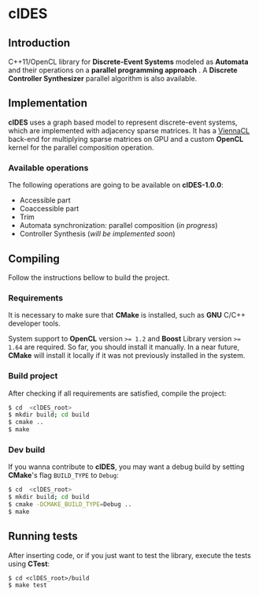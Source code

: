 # clDES

## Introduction

C++11/OpenCL library for **Discrete-Event Systems** modeled as **Automata**
and their operations on a **parallel programming approach** . A
**Discrete Controller Synthesizer** parallel algorithm is also available.

## Implementation

**clDES** uses a graph based model to represent discrete-event systems,
which are implemented with adjacency sparse matrices. It has a
[ViennaCL](http://viennacl.sourceforge.net/) back-end for multiplying
sparse matrices on GPU and a custom **OpenCL** kernel for the parallel
composition operation.

### Available operations

The following operations are going to be available on **clDES-1.0.0**:

* Accessible part
* Coaccessible part
* Trim
* Automata synchronization: parallel composition (*in progress*)
* Controller Synthesis (*will be implemented soon*)

## Compiling

Follow the instructions bellow to build the project.

### Requirements

It is necessary to make sure that **CMake** is installed, such as **GNU** C/C++
developer tools.

System support to **OpenCL** version `>= 1.2` and **Boost** Library version `>= 1.64`
are required. So far, you should install it manually. In a near
future, **CMake** will install it locally if it was not previously installed in
the system.

### Build project

After checking if all requirements are satisfied, compile the project:

```bash
$ cd  <clDES_root>
$ mkdir build; cd build
$ cmake ..
$ make
```

### Dev build

If you wanna contribute to **clDES**, you may want a debug build by setting 
**CMake**'s flag `BUILD_TYPE` to `Debug`:

```bash
$ cd  <clDES_root>
$ mkdir build; cd build
$ cmake -DCMAKE_BUILD_TYPE=Debug ..
$ make
```

## Running tests

After inserting code, or if you just want to test the library, execute the tests
using **CTest**:

```
$ cd <clDES_root>/build
$ make test
```
